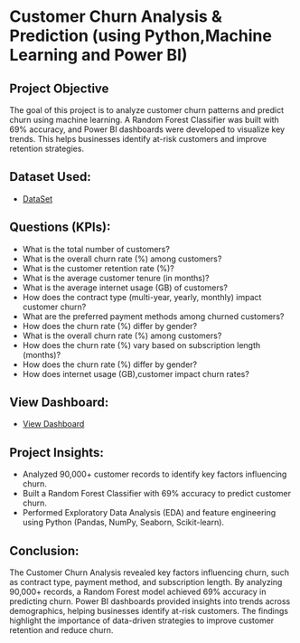 # Customer Churn Analysis & Prediction (using Python,Machine Learning and Power BI)
## Project Objective
The goal of this project is to analyze customer churn patterns and predict churn using machine learning. A Random Forest Classifier was built with 69% accuracy, and Power BI dashboards were developed to visualize key trends. This helps businesses identify at-risk customers and improve retention strategies.

## Dataset Used:
- <a href="https://github.com/Mubasheerashirur/Customer-Churn-Analysis/edit/main/README.md">DataSet</a>

## Questions (KPIs):
- What is the total number of customers? 
- What is the overall churn rate (%) among customers? 
- What is the customer retention rate (%)?
- What is the average customer tenure (in months)? 
- What is the average internet usage (GB) of customers? 
- How does the contract type (multi-year, yearly, monthly) impact customer churn?
- What are the preferred payment methods among churned customers? 
- How does the churn rate (%) differ by gender? 
- What is the overall churn rate (%) among customers? 
- How does the churn rate (%) vary based on subscription length (months)? 
- How does the churn rate (%) differ by gender? 
- How does internet usage (GB),customer impact churn rates?
## View Dashboard:
- <a href="https://github.com/Mubasheerashirur/Customer-Churn-Analysis/blob/main/Screenshot%20(131).png">View Dashboard</a>

## Project Insights:
- Analyzed 90,000+ customer records to identify key factors influencing churn.
- Built a Random Forest Classifier with 69% accuracy to predict customer churn.
- Performed Exploratory Data Analysis (EDA) and feature engineering using Python (Pandas, NumPy, Seaborn, Scikit-learn).

## Conclusion:
The Customer Churn Analysis revealed key factors influencing churn, such as contract type, payment method, and subscription length. By analyzing 90,000+ records, a Random Forest model     achieved 69% accuracy in predicting churn. Power BI dashboards provided insights into trends across demographics, helping businesses identify at-risk customers. The findings highlight the importance of data-driven strategies to improve customer retention and reduce churn.
